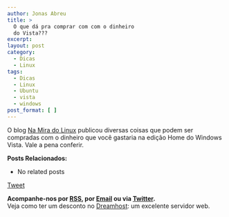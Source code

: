 ```yaml
---
author: Jonas Abreu
title: >
  O que dá pra comprar com com o dinheiro
  do Vista???
excerpt:
layout: post
category:
  - Dicas
  - Linux
tags:
  - Dicas
  - Linux
  - Ubuntu
  - vista
  - windows
post_format: [ ]
---
```

O blog [Na Mira do Linux][1] publicou diversas coisas que podem ser compradas com o dinheiro que você gastaria na edição Home do Windows Vista. Vale a pena conferir.

**Posts Relacionados:** 
*   No related posts



[Tweet][2] 





**Acompanhe-nos por [ RSS][3], por [Email][4] ou via [Twitter][5].**  
Veja como ter um desconto no [Dreamhost][6]: um excelente servidor web.

 [1]: http://my.opera.com/angelight/blog/2007/03/11/o-que-pode-ser-comprado-com-o-dinheiro-do-windows-vista
 [2]: https://twitter.com/share
 [3]: http://feeds.feedburner.com/VidaGeek
 [4]: http://feedburner.google.com/fb/a/mailverify?uri=VidaGeek&loc=pt_BR
 [5]: http://twitter.com/blogvidageek
 [6]: http://vidageek.net/dreamhost/
